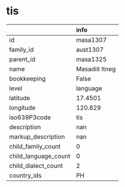 # tis
|                      | info           |
|:---------------------|:---------------|
| id                   | masa1307       |
| family_id            | aust1307       |
| parent_id            | masa1325       |
| name                 | Masadiit Itneg |
| bookkeeping          | False          |
| level                | language       |
| latitude             | 17.4501        |
| longitude            | 120.829        |
| iso639P3code         | tis            |
| description          | nan            |
| markup_description   | nan            |
| child_family_count   | 0              |
| child_language_count | 0              |
| child_dialect_count  | 2              |
| country_ids          | PH             |